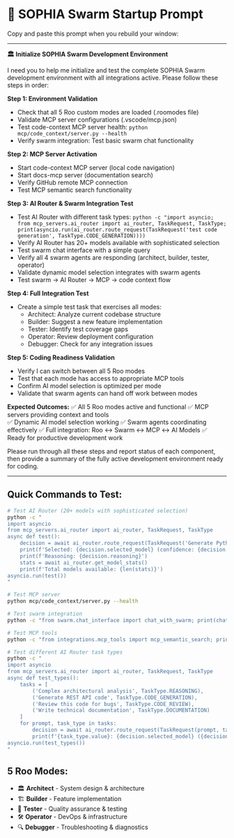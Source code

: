 # 🚀 SOPHIA Swarm Startup Prompt

Copy and paste this prompt when you rebuild your window:

---

**🏛️ Initialize SOPHIA Swarm Development Environment**

I need you to help me initialize and test the complete SOPHIA Swarm development environment with all integrations active. Please follow these steps in order:

**Step 1: Environment Validation**
- Check that all 5 Roo custom modes are loaded (.roomodes file)
- Validate MCP server configurations (.vscode/mcp.json)  
- Test code-context MCP server health: `python mcp/code_context/server.py --health`
- Verify swarm integration: Test basic swarm chat functionality

**Step 2: MCP Server Activation**
- Start code-context MCP server (local code navigation)
- Start docs-mcp server (documentation search)
- Verify GitHub remote MCP connection
- Test MCP semantic search functionality

**Step 3: AI Router & Swarm Integration Test**
- Test AI Router with different task types: `python -c "import asyncio; from mcp_servers.ai_router import ai_router, TaskRequest, TaskType; print(asyncio.run(ai_router.route_request(TaskRequest('test code generation', TaskType.CODE_GENERATION))))`
- Verify AI Router has 20+ models available with sophisticated selection
- Test swarm chat interface with a simple query
- Verify all 4 swarm agents are responding (architect, builder, tester, operator)
- Validate dynamic model selection integrates with swarm agents
- Test swarm → AI Router → MCP → code context flow

**Step 4: Full Integration Test**
- Create a simple test task that exercises all modes:
  - Architect: Analyze current codebase structure
  - Builder: Suggest a new feature implementation
  - Tester: Identify test coverage gaps
  - Operator: Review deployment configuration
  - Debugger: Check for any integration issues

**Step 5: Coding Readiness Validation**
- Verify I can switch between all 5 Roo modes
- Test that each mode has access to appropriate MCP tools
- Confirm AI model selection is optimized per mode
- Validate that swarm agents can hand off work between modes

**Expected Outcomes:**
✅ All 5 Roo modes active and functional
✅ MCP servers providing context and tools  
✅ Dynamic AI model selection working
✅ Swarm agents coordinating effectively
✅ Full integration: Roo ↔ Swarm ↔ MCP ↔ AI Models
✅ Ready for productive development work

Please run through all these steps and report status of each component, then provide a summary of the fully active development environment ready for coding.

---

## Quick Commands to Test:

```bash
# Test AI Router (20+ models with sophisticated selection)
python -c "
import asyncio
from mcp_servers.ai_router import ai_router, TaskRequest, TaskType
async def test():
    decision = await ai_router.route_request(TaskRequest('Generate Python code for file parsing', TaskType.CODE_GENERATION))
    print(f'Selected: {decision.selected_model} (confidence: {decision.confidence_score:.3f})')
    print(f'Reasoning: {decision.reasoning}')
    stats = await ai_router.get_model_stats()
    print(f'Total models available: {len(stats)}')
asyncio.run(test())
"

# Test MCP server
python mcp/code_context/server.py --health

# Test swarm integration
python -c "from swarm.chat_interface import chat_with_swarm; print(chat_with_swarm('Hello swarm')['success'])"

# Test MCP tools
python -c "from integrations.mcp_tools import mcp_semantic_search; print(len(mcp_semantic_search('test', k=3)))"

# Test different AI Router task types
python -c "
import asyncio
from mcp_servers.ai_router import ai_router, TaskRequest, TaskType
async def test_types():
    tasks = [
        ('Complex architectural analysis', TaskType.REASONING),
        ('Generate REST API code', TaskType.CODE_GENERATION),
        ('Review this code for bugs', TaskType.CODE_REVIEW),
        ('Write technical documentation', TaskType.DOCUMENTATION)
    ]
    for prompt, task_type in tasks:
        decision = await ai_router.route_request(TaskRequest(prompt, task_type))
        print(f'{task_type.value}: {decision.selected_model} ({decision.confidence_score:.2f})')
asyncio.run(test_types())
"
```

## 5 Roo Modes:
- 🏛️ **Architect** - System design & architecture
- 🏗️ **Builder** - Feature implementation  
- 🧪 **Tester** - Quality assurance & testing
- 🛠️ **Operator** - DevOps & infrastructure
- 🔍 **Debugger** - Troubleshooting & diagnostics